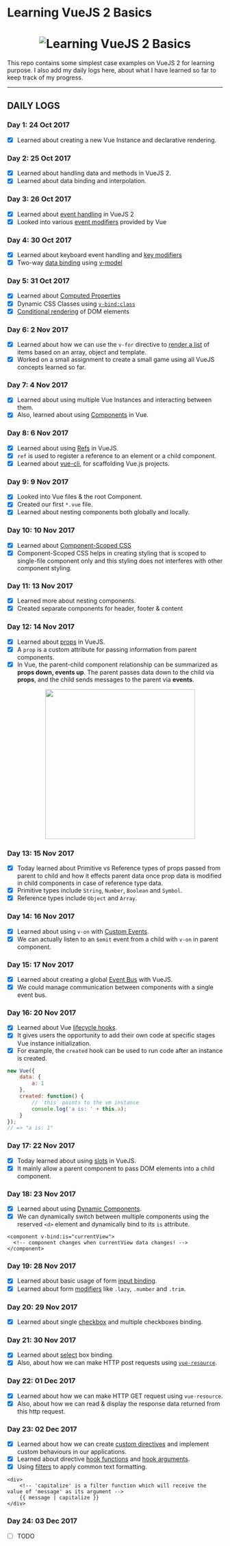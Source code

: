 # Learning VueJS 2 Basics

<h1 align="center">
  <img src="https://s3.amazonaws.com/revue/items/images/001/602/574/mail/learning-vue-step-by-step.png" style="max-width:100%" alt="Learning VueJS 2 Basics" />
</h1>

This repo contains some simplest case examples on VueJS 2 for learning purpose. I also add my daily
logs here, about what I have learned so far to keep track of my progress.

---

## DAILY LOGS

### Day 1: 24 Oct 2017

* [x] Learned about creating a new Vue Instance and declarative rendering.

### Day 2: 25 Oct 2017

* [x] Learned about handling data and methods in VueJS 2.
* [x] Learned about data binding and interpolation.

### Day 3: 26 Oct 2017

* [x] Learned about [event handling][events] in VueJS 2
* [x] Looked into various [event modifiers][event-modifiers] provided by Vue

### Day 4: 30 Oct 2017

* [x] Learned about keyboard event handling and [key modifiers][key-modifiers]
* [x] Two-way [data binding][two-way-binding] using [v-model][vmodel]

### Day 5: 31 Oct 2017

* [x] Learned about [Computed Properties][computed-properties]
* [x] Dynamic CSS Classes using [`v-bind:class`][v-bind-class]
* [x] [Conditional rendering][conditional-rendering] of DOM elements

### Day 6: 2 Nov 2017

* [x] Learned about how we can use the `v-for` directive to [render a list][v-for-list] of items
      based on an array, object and template.
* [x] Worked on a small assignment to create a small game using all VueJS concepts learned so far.

### Day 7: 4 Nov 2017

* [x] Learned about using multiple Vue Instances and interacting between them.
* [x] Also, learned about using [Components][components] in Vue.

### Day 8: 6 Nov 2017

* [x] Learned about using [Refs][refs] in VueJS.
* [x] `ref` is used to register a reference to an element or a child component.
* [x] Learned about [vue-cli][vuecli], for scaffolding Vue.js projects.

### Day 9: 9 Nov 2017

* [x] Looked into Vue files & the root Component.
* [x] Created our first `*.vue` file.
* [x] Learned about nesting components both globally and locally.

### Day 10: 10 Nov 2017

* [x] Learned about [Component-Scoped CSS][component-scoped-css]
* [x] Component-Scoped CSS helps in creating styling that is scoped to single-file component only
      and this styling does not interferes with other component styling.

### Day 11: 13 Nov 2017

* [x] Learned more about nesting components.
* [x] Created separate components for header, footer & content

### Day 12: 14 Nov 2017

* [x] Learned about [props][props] in VueJS.
* [x] A `prop` is a custom attribute for passing information from parent components.
* [x] In Vue, the parent-child component relationship can be summarized as **props down, events
      up**. The parent passes data down to the child via **props**, and the child sends messages to
      the parent via **events**. <p align="center">
      <img src="https://vuejs.org/images/props-events.png" width="350"/> </p>

### Day 13: 15 Nov 2017

* [x] Today learned about Primitive vs Reference types of props passed from parent to child and how
      it effects parent data once prop data is modified in child components in case of reference
      type data.
* [x] Primitive types include `String`, `Number`, `Boolean` and `Symbol`.
* [x] Reference types include `Object` and `Array`.

### Day 14: 16 Nov 2017

* [x] Learned about using `v-on` with [Custom Events][custom-events].
* [x] We can actually listen to an `$emit` event from a child with `v-on` in parent component.

### Day 15: 17 Nov 2017

* [x] Learned about creating a global [Event Bus][event-bus] with VueJS.
* [x] We could manage communication between components with a single event bus.

### Day 16: 20 Nov 2017

* [x] Learned about Vue [lifecycle hooks][lifecycle-hooks].
* [x] It gives users the opportunity to add their own code at specific stages Vue instance
      initialization.
* [x] For example, the `created` hook can be used to run code after an instance is created.

```js
new Vue({
    data: {
        a: 1
    },
    created: function() {
        // `this` points to the vm instance
        console.log('a is: ' + this.a);
    }
});
// => "a is: 1"
```

### Day 17: 22 Nov 2017

* [x] Today learned about using [slots][slots-vue] in VueJS.
* [x] It mainly allow a parent component to pass DOM elements into a child component.

### Day 18: 23 Nov 2017

* [x] Learned about using [Dynamic Components][dynamic-components].
* [x] We can dynamically switch between multiple components using the reserved `<d>` element and
      dynamically bind to its `is` attribute.

```vue
<component v-bind:is="currentView">
  <!-- component changes when currentView data changes! -->
</component>
```

### Day 19: 28 Nov 2017

* [x] Learned about basic usage of form [input binding][basic-usage-input].
* [x] Learned about form [modifiers][modifiers] like `.lazy`, `.number` and `.trim`.

### Day 20: 29 Nov 2017

* [x] Learned about single [checkbox][checkbox] and multiple checkboxes binding.

### Day 21: 30 Nov 2017

* [x] Learned about [select][select] box binding.
* [x] Also, about how we can make HTTP post requests using [`vue-resource`][vue-resource].

### Day 22: 01 Dec 2017

* [x] Learned about how we can make HTTP GET request using `vue-resource`.
* [x] Also, about how we can read & display the response data returned from this http request.

### Day 23: 02 Dec 2017

* [x] Learned about how we can create [custom directives][custom-directive] and implement custom
      behaviours in our applications.
* [x] Learned about directive [hook functions][hook-fn] and [hook arguments][hook-arg].
* [x] Using [filters][filters] to apply common text formatting.

```vue
<div>
    <!-- 'capitalize' is a filter function which will receive the value of 'message' as its argument -->
    {{ message | capitalize }}
</div>
```

### Day 24: 03 Dec 2017

* [ ] TODO

<!-- All links are added here -->

[events]: https://vuejs.org/v2/guide/events.html
[event-modifiers]: https://vuejs.org/v2/guide/events.html#Event-Modifiers
[key-modifiers]: https://v1.vuejs.org/guide/events.html#Key-Modifiers
[two-way-binding]: https://v1.vuejs.org/guide/index.html#Two-way-Binding
[vmodel]: https://v1.vuejs.org/api/#v-model
[computed-properties]: https://vuejs.org/v2/guide/computed.html#Computed-Properties
[v-bind-class]: https://vuejs.org/v2/guide/class-and-style.html#Object-Syntax
[conditional-rendering]: https://vuejs.org/v2/guide/conditional.html#ad
[v-for-list]: https://vuejs.org/v2/guide/list.html
[components]: https://vuejs.org/v2/guide/components.html
[refs]: https://vuejs.org/v2/api/#ref
[vuecli]: https://github.com/vuejs/vue-cli#vue-cli--
[component-scoped-css]: https://vuejs.org/v2/guide/comparison.html#Component-Scoped-CSS
[props]: https://vuejs.org/v2/guide/components.html#Props
[custom-events]: https://vuejs.org/v2/guide/components.html#Using-v-on-with-Custom-Events
[event-bus]: https://alligator.io/vuejs/global-event-bus/
[lifecycle-hooks]: https://vuejs.org/v2/guide/instance.html#Lifecycle-Diagram
[slots-vue]: https://vuejs.org/v2/guide/components.html#Content-Distribution-with-Slots
[dynamic-components]: https://vuejs.org/v2/guide/components.html#Dynamic-Components
[basic-usage-input]: https://vuejs.org/v2/guide/forms.html#Basic-Usage
[modifiers]: https://vuejs.org/v2/guide/forms.html#Modifiers
[checkbox]: https://vuejs.org/v2/guide/forms.html#Checkbox
[select]: https://vuejs.org/v2/guide/forms.html#Select
[vue-resource]: https://github.com/pagekit/vue-resource
[custom-directive]: https://vuejs.org/v2/guide/custom-directive.html
[hook-fn]: https://vuejs.org/v2/guide/custom-directive.html#Hook-Functions
[hook-arg]: https://vuejs.org/v2/guide/custom-directive.html#Directive-Hook-Arguments
[filters]: https://vuejs.org/v2/guide/filters.html
